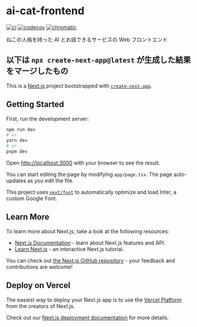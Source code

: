 # ai-cat-frontend

[![ci](https://github.com/nekochans/ai-cat-frontend/actions/workflows/ci.yml/badge.svg)](https://github.com/nekochans/ai-cat-frontend/actions/workflows/ci.yml)
[![codecov](https://codecov.io/gh/nekochans/ai-cat-frontend/branch/main/graph/badge.svg?token=FDxy2OqaIf)](https://codecov.io/gh/nekochans/ai-cat-frontend)
[![chromatic](https://github.com/nekochans/ai-cat-frontend/actions/workflows/chromatic.yml/badge.svg)](https://github.com/nekochans/ai-cat-frontend/actions/workflows/chromatic.yml)

ねこの人格を持った AI とお話できるサービスの Web フロントエンド

## 以下は `npx create-next-app@latest` が生成した結果をマージしたもの

This is a [Next.js](https://nextjs.org/) project bootstrapped with [`create-next-app`](https://github.com/vercel/next.js/tree/canary/packages/create-next-app).

## Getting Started

First, run the development server:

```bash
npm run dev
# or
yarn dev
# or
pnpm dev
```

Open [http://localhost:3000](http://localhost:3000) with your browser to see the result.

You can start editing the page by modifying `app/page.tsx`. The page auto-updates as you edit the file.

This project uses [`next/font`](https://nextjs.org/docs/basic-features/font-optimization) to automatically optimize and load Inter, a custom Google Font.

## Learn More

To learn more about Next.js, take a look at the following resources:

- [Next.js Documentation](https://nextjs.org/docs) - learn about Next.js features and API.
- [Learn Next.js](https://nextjs.org/learn) - an interactive Next.js tutorial.

You can check out [the Next.js GitHub repository](https://github.com/vercel/next.js/) - your feedback and contributions are welcome!

## Deploy on Vercel

The easiest way to deploy your Next.js app is to use the [Vercel Platform](https://vercel.com/new?utm_medium=default-template&filter=next.js&utm_source=create-next-app&utm_campaign=create-next-app-readme) from the creators of Next.js.

Check out our [Next.js deployment documentation](https://nextjs.org/docs/deployment) for more details.
